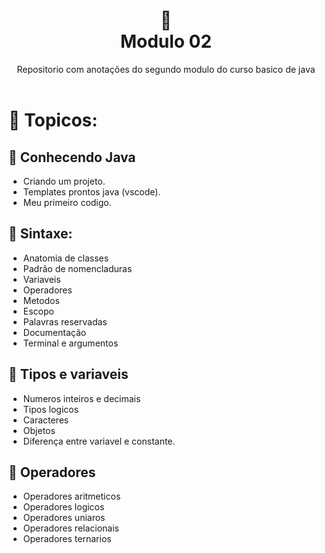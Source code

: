 
<h1 align="center">
🐛<br> Modulo 02</h1>
<div align=center> Repositorio com anotações do segundo modulo do curso basico de java</div>
<br>

# 🔗 Topicos:

## 📌 Conhecendo Java

* Criando um projeto.
* Templates prontos java (vscode).
* Meu primeiro codigo.

## 📌 Sintaxe:

* Anatomia de classes
* Padrão de nomencladuras
* Variaveis
* Operadores
* Metodos
* Escopo
* Palavras reservadas
* Documentação
* Terminal e argumentos


## 📌 Tipos e variaveis

* Numeros inteiros e decimais
* Tipos logicos 
* Caracteres 
* Objetos
* Diferença entre variavel e constante.

## 📌 Operadores

* Operadores aritmeticos
* Operadores logicos
* Operadores uniaros
* Operadores relacionais
* Operadores ternarios
